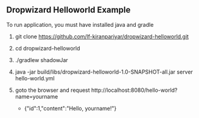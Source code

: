 Dropwizard Helloworld Example
-
To run application, you must have installed java and gradle
1. git clone https://github.com/lf-kiranpariyar/dropwizard-helloworld.git
2. cd dropwizard-helloworld
3. ./gradlew shadowJar
4. java -jar build/libs/dropwizard-helloworld-1.0-SNAPSHOT-all.jar server hello-world.yml
5. goto the browser and request http://localhost:8080/hello-world?name=yourname

    - {"id":1,"content":"Hello, yourname!"} 